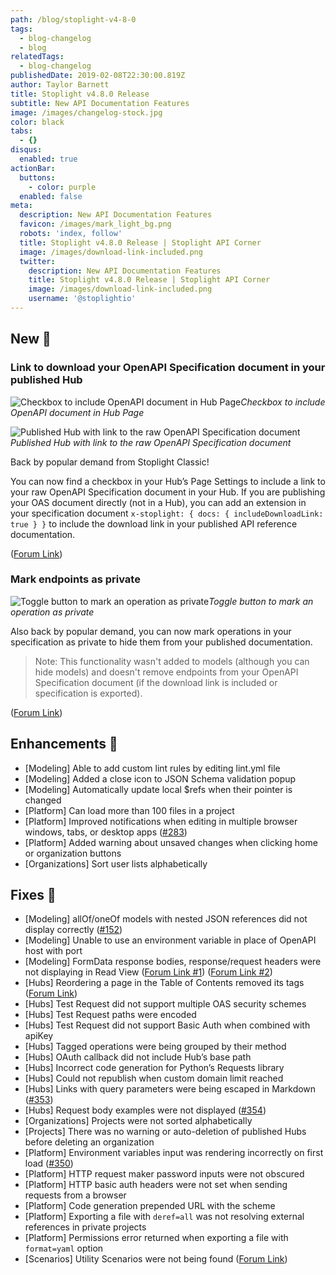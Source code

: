 ```yaml
---
path: /blog/stoplight-v4-8-0
tags:
  - blog-changelog
  - blog
relatedTags:
  - blog-changelog
publishedDate: 2019-02-08T22:30:00.819Z
author: Taylor Barnett
title: Stoplight v4.8.0 Release
subtitle: New API Documentation Features
image: /images/changelog-stock.jpg
color: black
tabs:
  - {}
disqus:
  enabled: true
actionBar:
  buttons:
    - color: purple
  enabled: false
meta:
  description: New API Documentation Features
  favicon: /images/mark_light_bg.png
  robots: 'index, follow'
  title: Stoplight v4.8.0 Release | Stoplight API Corner
  image: /images/download-link-included.png
  twitter:
    description: New API Documentation Features
    title: Stoplight v4.8.0 Release | Stoplight API Corner
    image: /images/download-link-included.png
    username: '@stoplightio'
---
```

## New 🚀

### Link to download your OpenAPI Specification document in your published Hub

![Checkbox to include OpenAPI document in Hub Page](/images/download-link-checkbox.png)_Checkbox to include OpenAPI document in Hub Page_

![Published Hub with link to the raw OpenAPI Specification document](/images/download-spec-link.png)_Published Hub with link to the raw OpenAPI Specification document_

Back by popular demand from Stoplight Classic!

You can now find a checkbox in your Hub’s Page Settings to include a link to your raw OpenAPI Specification document in your Hub. If you are publishing your OAS document directly (not in a Hub), you can add an extension in your specification document `x-stoplight: { docs: { includeDownloadLink: true } }` to include the download link in your published API reference documentation. 

([Forum Link](https://community.stoplight.io/t/allow-users-to-download-swagger-file))

### Mark endpoints as private

![Toggle button to mark an operation as private](/images/private-endpoint.png)_Toggle button to mark an operation as private_

Also back by popular demand, you can now mark operations in your specification as private to hide them from your published documentation. 

> Note: This functionality wasn't added to models (although you can hide models) and doesn't remove endpoints from your OpenAPI Specification document (if the download link is included or specification is exported).

([Forum Link](https://community.stoplight.io/t/public-private-endpoint-designation))

## Enhancements 💪

* \[Modeling] Able to add custom lint rules by editing lint.yml file
* \[Modeling] Added a close icon to JSON Schema validation popup
* \[Modeling] Automatically update local $refs when their pointer is changed
* \[Platform] Can load more than 100 files in a project
* \[Platform] Improved notifications when editing in multiple browser windows, tabs, or desktop apps ([\#283](https://github.com/stoplightio/desktop/issues/283))
* \[Platform] Added warning about unsaved changes when clicking home or organization buttons
* \[Organizations] Sort user lists alphabetically

## Fixes 🔧

* \[Modeling] allOf/oneOf models with nested JSON references did not display correctly ([\#152](https://github.com/stoplightio/desktop/issues/152))
* \[Modeling] Unable to use an environment variable in place of OpenAPI host with port
* \[Modeling] FormData response bodies, response/request headers were not displaying in Read View ([Forum Link #1](https://community.stoplight.io/t/response-headers-do-not-show-up-in-published-api-docs)) ([Forum Link #2](https://community.stoplight.io/t/example-request-body-not-showing-up-in-read-view))
* \[Hubs] Reordering a page in the Table of Contents removed its tags ([Forum Link](https://community.stoplight.io/t/page-tags-are-lost-when-reordering-pages))
* \[Hubs] Test Request did not support multiple OAS security schemes
* \[Hubs] Test Request paths were encoded
* \[Hubs] Test Request did not support Basic Auth when combined with apiKey
* \[Hubs] Tagged operations were being grouped by their method
* \[Hubs] OAuth callback did not include Hub’s base path
* \[Hubs] Incorrect code generation for Python’s Requests library
* \[Hubs] Could not republish when custom domain limit reached
* \[Hubs] Links with query parameters were being escaped in Markdown ([\#353](https://github.com/stoplightio/desktop/issues/353))
* \[Hubs] Request body examples were not displayed ([\#354](https://github.com/stoplightio/desktop/issues/354))
* \[Organizations] Projects were not sorted alphabetically
* \[Projects] There was no warning or auto-deletion of published Hubs before deleting an organization
* \[Platform] Environment variables input was rendering incorrectly on first load ([\#350](https://github.com/stoplightio/desktop/issues/350))
* \[Platform] HTTP request maker password inputs were not obscured
* \[Platform] HTTP basic auth headers were not set when sending requests from a browser
* \[Platform] Code generation prepended URL with the scheme
* \[Platform] Exporting a file with `deref=all` was not resolving external references in private projects
* \[Platform] Permissions error returned when exporting a file with `format=yaml` option
* \[Scenarios] Utility Scenarios were not being found ([Forum Link](https://community.stoplight.io/t/reference-utility-models-in-test-scenarios-is-not-working))

